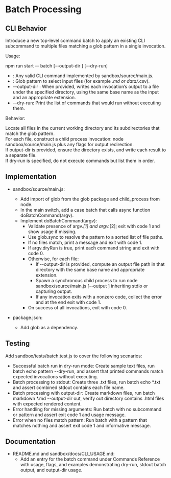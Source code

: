 # Batch Processing

## CLI Behavior

Introduce a new top-level command batch to apply an existing CLI subcommand to multiple files matching a glob pattern in a single invocation.  

Usage:

npm run start -- batch <subcommand> <globPattern> [--output-dir <directory>] [--dry-run]

- <subcommand>: Any valid CLI command implemented by sandbox/source/main.js.  
- <globPattern>: Glob pattern to select input files (for example *.md or data/*.csv).  
- --output-dir <directory>: When provided, writes each invocation’s output to a file under the specified directory, using the same base name as the input and an appropriate extension.  
- --dry-run: Print the list of commands that would run without executing them.  

Behavior:

Locate all files in the current working directory and its subdirectories that match the glob pattern.  
For each file, construct a child process invocation: node sandbox/source/main.js <subcommand> <file> plus any flags for output redirection.  
If output-dir is provided, ensure the directory exists, and write each result to a separate file.  
If dry-run is specified, do not execute commands but list them in order.  

## Implementation

- sandbox/source/main.js:
  - Add import of glob from the glob package and child_process from node.  
  - In the main switch, add a case batch that calls async function doBatchCommand(argv).  
  - Implement doBatchCommand(argv):
    - Validate presence of argv._[1] and argv._[2]; exit with code 1 and show usage if missing.  
    - Use glob.sync to resolve the pattern to a sorted list of file paths.  
    - If no files match, print a message and exit with code 1.  
    - If argv.dryRun is true, print each command string and exit with code 0.  
    - Otherwise, for each file:
      - If --output-dir is provided, compute an output file path in that directory with the same base name and appropriate extension.  
      - Spawn a synchronous child process to run node sandbox/source/main.js <subcommand> <file> [--output <outFile>] inheriting stdio or capturing output.  
      - If any invocation exits with a nonzero code, collect the error and at the end exit with code 1.  
    - On success of all invocations, exit with code 0.  

- package.json:
  - Add glob as a dependency.

## Testing

Add sandbox/tests/batch.test.js to cover the following scenarios:

- Successful batch run in dry-run mode: Create sample text files, run batch echo pattern --dry-run, and assert that printed commands match expected invocations without executing.  
- Batch processing to stdout: Create three .txt files, run batch echo *.txt and assert combined stdout contains each file name.  
- Batch processing with output-dir: Create markdown files, run batch markdown *.md --output-dir out, verify out directory contains .html files with expected rendered content.  
- Error handling for missing arguments: Run batch with no subcommand or pattern and assert exit code 1 and usage message.  
- Error when no files match pattern: Run batch with a pattern that matches nothing and assert exit code 1 and informative message.

## Documentation

- README.md and sandbox/docs/CLI_USAGE.md:
  - Add an entry for the batch command under Commands Reference with usage, flags, and examples demonstrating dry-run, stdout batch output, and output-dir usage.